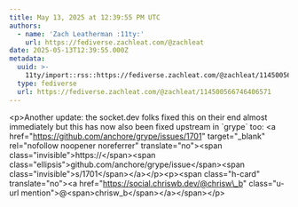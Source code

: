 ```yaml
---
title: May 13, 2025 at 12:39:55 PM UTC
authors:
  - name: 'Zach Leatherman :11ty:'
    url: https://fediverse.zachleat.com/@zachleat
date: 2025-05-13T12:39:55.000Z
metadata:
  uuid: >-
    11ty/import::rss::https://fediverse.zachleat.com/@zachleat/114500566746406571
  type: fediverse
  url: https://fediverse.zachleat.com/@zachleat/114500566746406571
---
```

\<p>Another update: the socket.dev folks fixed this on their end almost immediately but this has now also been fixed upstream in \`grype\` too: \<a href="https://github.com/anchore/grype/issues/1701" target="\_blank" rel="nofollow noopener noreferrer" translate="no">\<span class="invisible">https://\</span>\<span class="ellipsis">github.com/anchore/grype/issue\</span>\<span class="invisible">s/1701\</span>\</a>\</p>\<p>\<span class="h-card" translate="no">\<a href="https://social.chriswb.dev/@chrisw\_b" class="u-url mention">@\<span>chrisw\_b\</span>\</a>\</span>\</p>
